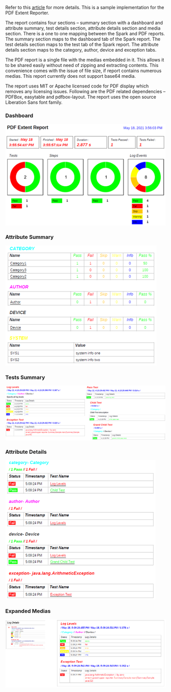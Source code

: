 Refer to this [article](https://ghchirp.site/2555/) for more details. This is a sample implementation for the PDF Extent Reporter.

The report contains four sections – summary section with a dashboard and attribute summary, test details section, attribute details section and media section. There is a one to one mapping between the Spark and PDF reports. The summary section maps to the dashboard tab of the Spark report. The test details section maps to the test tab of the Spark report. The attribute details section maps to the category, author, device and exception tabs.

The PDF report is a single file with the medias embedded in it. This allows it to be shared easily without need of zipping and extracting contents. This convenience comes with the issue of file size, if report contains numerous medias. This report currently does not support base64 media.

The report uses MIT or Apache licensed code for PDF display which removes any licensing issues. Following are the PDF related dependencies – PDFBox, easytable and pdfbox-layout. The report uses the open source Liberation Sans font family.

### Dashboard

![sample](https://raw.githubusercontent.com/grasshopper7/pdf-extent-report/master/pdf-extent-report/images/dashboard_default.png)

### Attribute Summary
![sample](https://raw.githubusercontent.com/grasshopper7/pdf-extent-report/master/pdf-extent-report/images/attribute_summary.png)

### Tests Summary
![sample](https://raw.githubusercontent.com/grasshopper7/pdf-extent-report/master/pdf-extent-report/images/test_details.png)

### Attribute Details
![sample](https://raw.githubusercontent.com/grasshopper7/pdf-extent-report/master/pdf-extent-report/images/attribute_details.png)

### Expanded Medias
![sample](https://raw.githubusercontent.com/grasshopper7/pdf-extent-report/master/pdf-extent-report/images/log_media_click_expanded.png)
